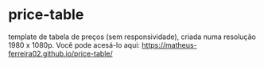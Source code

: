 # price-table

template de tabela de preços (sem responsividade), criada numa resolução 1980 x 1080p. Você pode acesá-lo aqui: https://matheus-ferreira02.github.io/price-table/

